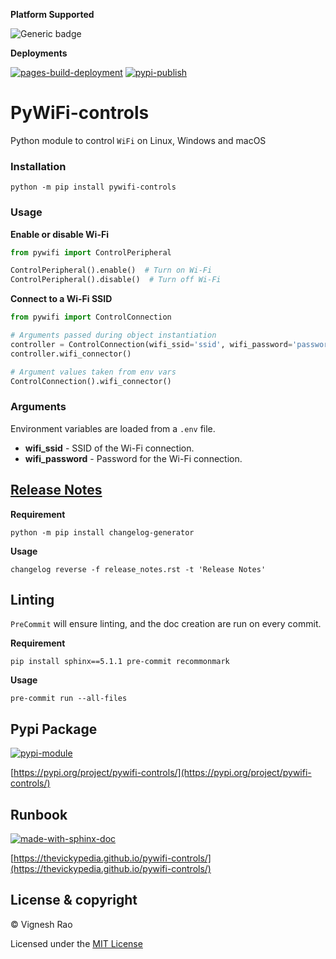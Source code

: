 **Platform Supported**

![Generic badge](https://img.shields.io/badge/Platform-Linux|MacOS|Windows-1f425f.svg)

**Deployments**

[![pages-build-deployment](https://github.com/thevickypedia/pywifi-controls/actions/workflows/pages/pages-build-deployment/badge.svg)](https://github.com/thevickypedia/pywifi-controls/actions/workflows/pages/pages-build-deployment)
[![pypi-publish](https://github.com/thevickypedia/pywifi-controls/actions/workflows/python-publish.yml/badge.svg)](https://github.com/thevickypedia/pywifi-controls/actions/workflows/python-publish.yml)

# PyWiFi-controls
Python module to control `WiFi` on Linux, Windows and macOS

### Installation
```shell
python -m pip install pywifi-controls
```

### Usage
**Enable or disable Wi-Fi**
```python
from pywifi import ControlPeripheral

ControlPeripheral().enable()  # Turn on Wi-Fi
ControlPeripheral().disable()  # Turn off Wi-Fi
```

**Connect to a Wi-Fi SSID**
```python
from pywifi import ControlConnection

# Arguments passed during object instantiation
controller = ControlConnection(wifi_ssid='ssid', wifi_password='password')
controller.wifi_connector()

# Argument values taken from env vars
ControlConnection().wifi_connector()
```

### Arguments
Environment variables are loaded from a `.env` file.
- **wifi_ssid** - SSID of the Wi-Fi connection.
- **wifi_password** - Password for the Wi-Fi connection.

## [Release Notes](https://github.com/thevickypedia/pywifi-controls/blob/main/release_notes.rst)
**Requirement**
```shell
python -m pip install changelog-generator
```

**Usage**
```shell
changelog reverse -f release_notes.rst -t 'Release Notes'
```

## Linting
`PreCommit` will ensure linting, and the doc creation are run on every commit.

**Requirement**
```shell
pip install sphinx==5.1.1 pre-commit recommonmark
```

**Usage**
```shell
pre-commit run --all-files
```

## Pypi Package
[![pypi-module](https://img.shields.io/badge/Software%20Repository-pypi-1f425f.svg)](https://packaging.python.org/tutorials/packaging-projects/)

[https://pypi.org/project/pywifi-controls/](https://pypi.org/project/pywifi-controls/)

## Runbook
[![made-with-sphinx-doc](https://img.shields.io/badge/Code%20Docs-Sphinx-1f425f.svg)](https://www.sphinx-doc.org/en/master/man/sphinx-autogen.html)

[https://thevickypedia.github.io/pywifi-controls/](https://thevickypedia.github.io/pywifi-controls/)

## License & copyright

&copy; Vignesh Rao

Licensed under the [MIT License](https://github.com/thevickypedia/pywifi-controls/blob/main/LICENSE)
